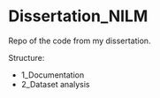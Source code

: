 # Dissertation_NILM
Repo of the code from my dissertation.
 
 Structure:
- 1_Documentation
- 2_Dataset analysis
